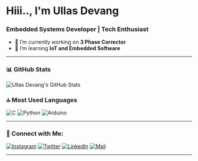 # Hiii.., I'm Ullas Devang  
### Embedded Systems Developer | Tech Enthusiast 

- 🌱 I’m currently working on **3 Phase Corrector**  
- 🔭 I’m learning **IoT and Embedded Software**  

---

### 📊 GitHub Stats  
![Ullas Devang's GitHub Stats](https://github-readme-stats.vercel.app/api?username=ullasdevang44&show_icons=true&theme=dark)  

### 🔝 Most Used Languages  
![C](https://img.shields.io/badge/-C-00599C?style=flat&logo=c&logoColor=white)
![Python](https://img.shields.io/badge/-Python-3776AB?style=flat&logo=python&logoColor=white)
![Arduino](https://img.shields.io/badge/-Arduino-00979D?style=flat&logo=arduino&logoColor=white)

---

### 🚀 Connect with Me:
[![Instagram](https://img.shields.io/badge/-Instagram-3776AB?style=flat&logo=instagram&logoColor=white)](https://www.instagram.com/_next_wave/)
[![Twitter](https://img.shields.io/badge/-Twitter-1DA1F2?style=flat&logo=twitter&logoColor=white)](https://x.com/_next_wave)
[![LinkedIn](https://img.shields.io/badge/-LinkedIn-0A66C2?style=flat&logo=linkedin&logoColor=white)](https://www.linkedin.com/in/ullas-devang/)
[![Mail](https://img.shields.io/badge/-Email-D14836?style=flat&logo=gmail&logoColor=white)](mailto:ullasdevang44@gmail.com)


---
